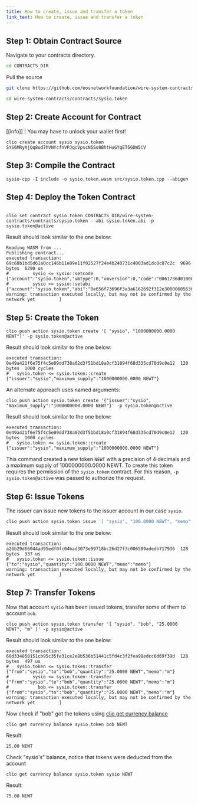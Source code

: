 ```yaml
---
title: How to create, issue and transfer a token
link_text: How to create, issue and transfer a token
---
```


## Step 1: Obtain Contract Source

Navigate to your contracts directory.

```sh
cd CONTRACTS_DIR
```

Pull the source

```sh
git clone https://github.com/eosnetworkfoundation/wire-system-contracts --branch release/3.1 --single-branch
```

```sh
cd wire-system-contracts/contracts/sysio.token
```

## Step 2: Create Account for Contract

[[info]]
| You may have to unlock your wallet first!

```shell
clio create account sysio sysio.token SYS6MRyAjQq8ud7hVNYcfnVPJqcVpscN5So8BhtHuGYqET5GDW5CV
```

## Step 3: Compile the Contract

```shell
sysio-cpp -I include -o sysio.token.wasm src/sysio.token.cpp --abigen
```

## Step 4: Deploy the Token Contract

```shell

clio set contract sysio.token CONTRACTS_DIR/wire-system-contracts/contracts/sysio.token --abi sysio.token.abi -p sysio.token@active
```

Result should look similar to the one below:

```console
Reading WASM from ...
Publishing contract...
executed transaction: 69c68b1bd5d61a0cc146b11e89e11f02527f24e4b240731c4003ad1dc0c87c2c  9696 bytes  6290 us
#         sysio <= sysio::setcode               {"account":"sysio.token","vmtype":0,"vmversion":0,"code":"0061736d0100000001aa011c60037f7e7f0060047f...
#         sysio <= sysio::setabi                {"account":"sysio.token","abi":"0e656f73696f3a3a6162692f312e30000605636c6f73650002056f776e6572046e61...
warning: transaction executed locally, but may not be confirmed by the network yet         ]
```

## Step 5: Create the Token

```shell
clio push action sysio.token create '[ "sysio", "1000000000.0000 NEWT"]' -p sysio.token@active
```

Result should look similar to the one below:

```console
executed transaction: 0e49a421f6e75f4c5e09dd738a02d3f51bd18a0cf31894f68d335cd70d9c0e12  120 bytes  1000 cycles
#   sysio.token <= sysio.token::create          {"issuer":"sysio","maximum_supply":"1000000000.0000 NEWT"}
```

An alternate approach uses named arguments:

```shell
clio push action sysio.token create '{"issuer":"sysio", "maximum_supply":"1000000000.0000 NEWT"}' -p sysio.token@active
```

Result should look similar to the one below:

```console
executed transaction: 0e49a421f6e75f4c5e09dd738a02d3f51bd18a0cf31894f68d335cd70d9c0e12  120 bytes  1000 cycles
#   sysio.token <= sysio.token::create          {"issuer":"sysio","maximum_supply":"1000000000.0000 NEWT"}
```

This command created a new token `NEWT` with a precision of 4 decimals and a maximum supply of 1000000000.0000 NEWT.  To create this token requires the permission of the `sysio.token` contract. For this reason, `-p sysio.token@active` was passed to authorize the request.

## Step 6: Issue Tokens

The issuer can issue new tokens to the issuer account in our case `sysio`.

```sh
clio push action sysio.token issue '[ "sysio", "100.0000 NEWT", "memo" ]' -p sysio@active
```

Result should look similar to the one below:

```console
executed transaction: a26b29d66044ad95edf0fc04bad3073e99718bc26d27f3c006589adedb717936  128 bytes  337 us
#   sysio.token <= sysio.token::issue           {"to":"sysio","quantity":"100.0000 NEWT","memo":"memo"}
warning: transaction executed locally, but may not be confirmed by the network yet         ]
```

## Step 7: Transfer Tokens

Now that account `sysio` has been issued tokens, transfer some of them to account `bob`.

```shell
clio push action sysio.token transfer '[ "sysio", "bob", "25.0000 NEWT", "m" ]' -p sysio@active
```

Result should look similar to the one below:

```console
executed transaction: 60d334850151cb95c35fe31ce2e8b536b51441c5fd4c3f2fea98edcc6d69f39d  128 bytes  497 us
#   sysio.token <= sysio.token::transfer        {"from":"sysio","to":"bob","quantity":"25.0000 NEWT","memo":"m"}
#         sysio <= sysio.token::transfer        {"from":"sysio","to":"bob","quantity":"25.0000 NEWT","memo":"m"}
#           bob <= sysio.token::transfer        {"from":"sysio","to":"bob","quantity":"25.0000 NEWT","memo":"m"}
warning: transaction executed locally, but may not be confirmed by the network yet         ]
```

Now check if "bob" got the tokens using [clio get currency balance](https://docs.wire.network/docs/api-reference/tooling/clio/command-reference/get/currency-balance)
```shell
clio get currency balance sysio.token bob NEWT
```

Result:

```console
25.00 NEWT
```

Check "sysio's" balance, notice that tokens were deducted from the account

```shell
clio get currency balance sysio.token sysio NEWT
```

Result:

```console
75.00 NEWT
```

